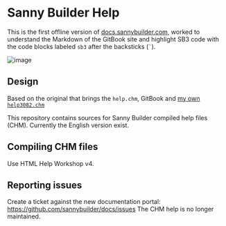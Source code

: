 # Sanny Builder Help

This is the first offline version of [docs.sannybuilder.com](https://docs.sannybuilder.com/), worked to understand the Markdown of the GitBook site and highlight SB3 code with the code blocks labeled `sb3` after the backsticks (<code>&#x0060;</code>).

![image](https://user-images.githubusercontent.com/43966706/145693853-b557f3c9-8127-4a90-841a-f102cc848703.png)

## Design
Based on the original that brings the `help.chm`, GitBook and [my own `help3082.chm`](https://github.com/MatiDragon-YT/doc-chm)

This repository contains sources for Sanny Builder compiled help files (CHM). Currently the English version exist.

## Compiling CHM files
Use HTML Help Workshop v4.

## Reporting issues
Create a ticket against the new documentation portal: https://github.com/sannybuilder/docs/issues The CHM help is no longer maintained.
